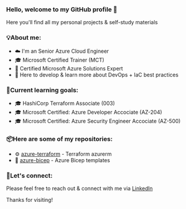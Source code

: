 ### Hello, welcome to my GitHub profile 👋
Here you'll find all my personal projects & self-study materials

### 💡About me:
- ☁️ I'm an Senior Azure Cloud Engineer
- 🎓 Microsoft Certified Trainer (MCT)
- 🏅 Certified Microsoft Azure Solutions Expert
- 🎯 Here to develop & learn more about DevOps + IaC best practices

### 🎯Current learning goals:
- 🎓 HashiCorp Terraform Associate (003)
- 🎓 Microsoft Certified: Azure Developer Accociate (AZ-204)
- 🎓 Microsoft Certified: Azure Security Engineer Accociate (AZ-500)

### 📦Here are some of my repositories: 
- ⚙️ [azure-terraform](https://github.com/danzure/azure-terraform) - Terraform azurerm
- 🦾 [azure-bicep](https://github.com/danzure/azure-bicep) - Azure Bicep templates


### 💬Let's connect:
Please feel free to reach out & connect with me via [LinkedIn](https://www.linkedin.com/in/danielpowley92/)

Thanks for visiting!

<!--
**danzure/danzure** is a ✨ _special_ ✨ repository because its `README.md` (this file) appears on your GitHub profile.

Here are some ideas to get you started:

- 🔭 I’m currently working on ...
- 🌱 I’m currently learning ...
- 👯 I’m looking to collaborate on ...
- 🤔 I’m looking for help with ...
- 💬 Ask me about ...
- 📫 How to reach me: ...
- 😄 Pronouns: ...
- ⚡ Fun fact: ...
-->

